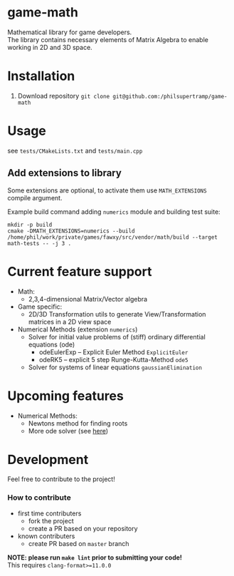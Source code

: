 # game-math

Mathematical library for game developers.  
The library contains necessary elements of Matrix Algebra to enable working in 2D and 3D space.

# Installation

1. Download repository
`git clone git@github.com:/philsupertramp/game-math`

# Usage
see `tests/CMakeLists.txt` and `tests/main.cpp`

## Add extensions to library
Some extensions are optional, to activate them use
`MATH_EXTENSIONS` compile argument.

Example build command adding `numerics` module and building test suite:
```
mkdir -p build
cmake -DMATH_EXTENSIONS=numerics --build /home/phil/work/private/games/fawxy/src/vendor/math/build --target math-tests -- -j 3 .
```

# Current feature support
- Math:
    - 2,3,4-dimensional Matrix/Vector algebra
- Game specific:
    - 2D/3D Transformation utils to generate View/Transformation matrices in a 2D view space
- Numerical Methods (extension `numerics`)
    - Solver for initial value problems of (stiff) ordinary differential equations (ode)
        - odeEulerExp – Explicit Euler Method `ExplicitEuler`
        - odeRK5      – explicit 5 step Runge-Kutta-Method `ode5`
    - Solver for systems of linear equations `gaussianElimination`


# Upcoming features
- Numerical Methods:
    - Newtons method for finding roots
    - More ode solver (see [here](http://www.netlib.org/ode/))


# Development
Feel free to contribute to the project!

### How to contribute
- first time contributers
    - fork the project
    - create a PR based on your repository
- known contributers
    - create PR based on `master` branch

**NOTE: please run `make lint` prior to submitting your code!**  
This requires `clang-format>=11.0.0`